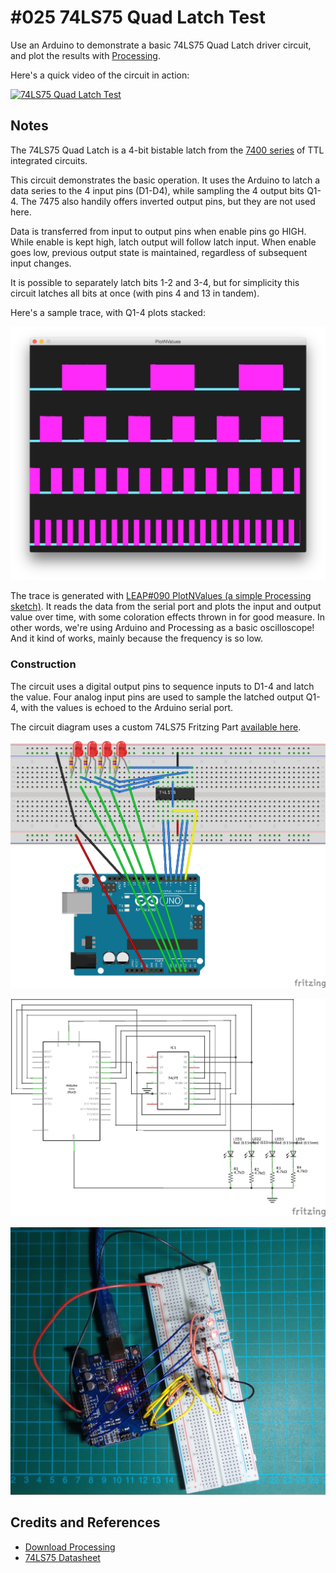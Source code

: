 # #025 74LS75 Quad Latch Test

Use an Arduino to demonstrate a basic 74LS75 Quad Latch driver circuit, and plot the results with [Processing](https://www.processing.org).

Here's a quick video of the circuit in action:

[![74LS75 Quad Latch Test](https://img.youtube.com/vi/nsRWAuc6J5w/0.jpg)](https://www.youtube.com/watch?v=nsRWAuc6J5w)

## Notes

The 74LS75 Quad Latch is a 4-bit bistable latch from the [7400 series](http://en.wikipedia.org/wiki/List_of_7400_series_integrated_circuits) of TTL integrated circuits.

This circuit demonstrates the basic operation. It uses the Arduino to latch a data series to the 4 input pins (D1-D4), while sampling the 4 output bits Q1-4.
The 7475 also handily offers inverted output pins, but they are not used here.

Data is transferred from input to output pins when enable pins go HIGH.
While enable is kept high, latch output will follow latch input. When enable goes low, previous output state is maintained, regardless of subsequent input changes.

It is possible to separately latch bits 1-2 and 3-4, but for simplicity this circuit latches all bits at once (with pins 4 and 13 in tandem).

Here's a sample trace, with Q1-4 plots stacked:

![processing trace](./assets/processing_trace.png?raw=true)

The trace is generated with [LEAP#090 PlotNValues (a simple Processing sketch)](../../playground/PlotNValues/).
It reads the data from the serial port and plots the input and output value over time, with some coloration effects thrown in for good measure.
In other words, we're using Arduino and Processing as a basic oscilloscope! And it kind of works, mainly because the frequency is so low.

### Construction

The circuit uses a digital output pins to sequence inputs to D1-4 and latch the value.
Four analog input pins are used to sample the latched output Q1-4, with the values is echoed to the Arduino serial port.

The circuit diagram uses a custom 74LS75 Fritzing Part [available here](https://github.com/tardate/LittleArduinoProjects/tree/main/FritzingParts/74LS75).

![The Breadboard](./assets/QuadLatch_bb.jpg?raw=true)

![The Schematic](./assets/QuadLatch_schematic.jpg?raw=true)

![The Build](./assets/QuadLatch_build.jpg?raw=true)

## Credits and References

* [Download Processing](https://www.processing.org/download/)
* [74LS75 Datasheet](https://www.futurlec.com/74LS/74LS75.shtml)
